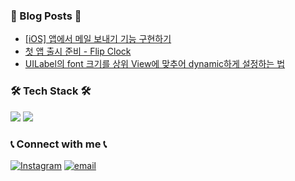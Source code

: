 ### 📙 Blog Posts 📙
<!-- BLOG-POST-LIST:START -->
- [[iOS] 앱에서 메일 보내기 기능 구현하기](https://velog.io/@whitehyun/iOS-%EC%95%B1%EC%97%90%EC%84%9C-%EB%A9%94%EC%9D%BC-%EB%B3%B4%EB%82%B4%EA%B8%B0-%EA%B8%B0%EB%8A%A5-%EA%B5%AC%ED%98%84%ED%95%98%EA%B8%B0)
- [첫 앱 출시 준비 - Flip Clock](https://velog.io/@whitehyun/%EC%B2%AB-%EC%95%B1-%EC%B6%9C%EC%8B%9C-%EC%A4%80%EB%B9%84-Flip-Clock)
- [UILabel의 font 크기를 상위 View에 맞추어 dynamic하게 설정하는 법](https://velog.io/@whitehyun/UILabel%EC%9D%98-font-%ED%81%AC%EA%B8%B0%EB%A5%BC-%EC%83%81%EC%9C%84-View%EC%97%90-%EB%A7%9E%EC%B6%94%EC%96%B4-dynamic%ED%95%98%EA%B2%8C-%EC%84%A4%EC%A0%95%ED%95%98%EB%8A%94-%EB%B2%95)
<!-- BLOG-POST-LIST:END -->

### 🛠 Tech Stack 🛠

![](https://img.shields.io/badge/Swift-F05138?style=flat-square&logo=Swift&logoColor=white)
![](https://img.shields.io/badge/Python-3766AB?style=flat-square&logo=Python&logoColor=white)

  
### 📞 Connect with me 📞

[![Instagram](https://img.shields.io/badge/Instagram-E4405F?style=flat-square&logo=Instagram&logoColor=white)](https://instagram.com/whi7ehyun)
[![email](https://img.shields.io/badge/Gmail-EA4335?style=flat-square&logo=Gmail&logoColor=white)](mailto:whi7ehyun@gmail.com)
